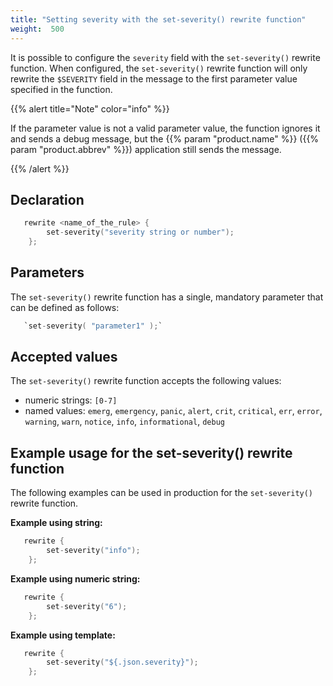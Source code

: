 ```yaml
---
title: "Setting severity with the set-severity() rewrite function"
weight:  500
---
```

<!-- DISCLAIMER: This file is based on the syslog-ng Open Source Edition documentation https://github.com/balabit/syslog-ng-ose-guides/commit/2f4a52ee61d1ea9ad27cb4f3168b95408fddfdf2 and is used under the terms of The syslog-ng Open Source Edition Documentation License. The file has been modified by Axoflow. -->

It is possible to configure the `severity` field with the `set-severity()` rewrite function. When configured, the `set-severity()` rewrite function will only rewrite the `$SEVERITY` field in the message to the first parameter value specified in the function.

{{% alert title="Note" color="info" %}}

If the parameter value is not a valid parameter value, the function ignores it and sends a debug message, but the {{% param "product.name" %}} ({{% param "product.abbrev" %}}) application still sends the message.

{{% /alert %}}


## Declaration

```c
   rewrite <name_of_the_rule> {
        set-severity("severity string or number");
    };

```



## Parameters

The `set-severity()` rewrite function has a single, mandatory parameter that can be defined as follows:

```c
   `set-severity( "parameter1" );`

```



## Accepted values

The `set-severity()` rewrite function accepts the following values:

  - numeric strings: `[0-7]`
  - named values: `emerg`, `emergency`, `panic`, `alert`, `crit`, `critical`, `err`, `error`, `warning`, `warn`, `notice`, `info`, `informational`, `debug`



## Example usage for the set-severity() rewrite function

The following examples can be used in production for the `set-severity()` rewrite function.

**Example using string:**

```c
   rewrite {
        set-severity("info");
    };

```

**Example using numeric string:**

```c
   rewrite {
        set-severity("6");
    };

```

**Example using template:**

```c
   rewrite {
        set-severity("${.json.severity}");
    };

```

